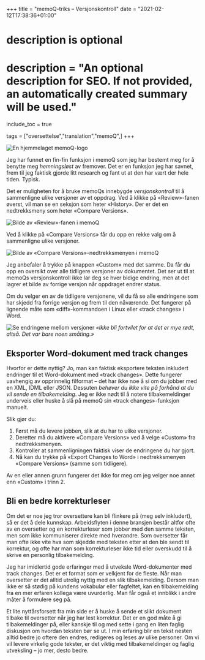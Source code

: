 +++
title = "memoQ-triks – Versjonskontroll"
date = "2021-02-12T17:38:36+01:00"

#
# description is optional
#
# description = "An optional description for SEO. If not provided, an automatically created summary will be used."

include_toc = true

tags = ["oversettelse","translation","memoQ",]
+++

![En hjemmelaget memoQ-logo](/images/blogg/memoq-triks.png)

Jeg har funnet en fin-fin funksjon i memoQ som jeg har bestemt meg for å benytte meg *hemningsløst* av fremover. Det er en funksjon jeg har savnet, frem til jeg faktisk gjorde litt research og fant ut at den har vært der hele tiden. Typisk. 

Det er muligheten for å bruke memoQs innebygde *versjonskontroll* til å sammenligne ulike versjoner av et oppdrag. Ved å klikke på «Review»-fanen øverst, vil man se en seksjon som heter «History». Der er det en nedtrekksmeny som heter «Compare Versions».

![Bilde av «Review»-fanen i memoQ](/images/blogg/memoqtriksVersjonskontroll2.gif)

Ved å klikke på «Compare Versions» får du opp en rekke valg om å sammenligne ulike versjoner. 

![Bilde av «Compare Versions»-nedtrekksmenyen i memoQ](/images/blogg/memoqtriksVersjonskontroll.gif)

Jeg anbefaler å trykke på knappen «Custom» med det samme. Da får du opp en oversikt over alle tidligere versjoner av dokumentet. Det ser ut til at memoQs versjonskontroll ikke lar deg se hver bidige endring, men at det lagrer et bilde av forrige versjon når oppdraget endrer status.

Om du velger en av de tidligere versjonene, vil du få se alle endringene som har skjedd fra forrige versjon og frem til den nåværende. Det fungerer på lignende måte som «diff»-kommandoen i Linux eller «track changes» i Word.

![Se endringene mellom versjoner](/images/blogg/memoqtriksVersjonskontroll3.gif)
*«Ikke bli fortvilet for at det er mye rødt, altså. Det var bare noen småting.»*

## Eksporter Word-dokument med track changes

Hvorfor er dette nyttig? Jo, man kan faktisk eksportere teksten inkludert endringer til et Word-dokument med «track changes». Dette fungerer uavhengig av opprinnelig filformat – det har ikke noe å si om du jobber med en XML, IDML eller JSON. Dessuten *behøver du ikke vite på forhånd at du vil sende en tilbakemelding*. Jeg er ikke nødt til å notere tilbakemeldinger underveis eller huske å slå på memoQ sin «track changes»-funksjon manuelt.

Slik gjør du:

1. Først må du levere jobben, slik at du har to ulike versjoner. 
2. Deretter må du aktivere «Compare Versions» ved å velge «Custom» fra nedtrekksmenyen.
2. Kontroller at sammenligningen faktisk viser de endringene du har gjort.
3. Nå kan du trykke på «Export Changes to Word» i nedtrekksmenyen «Compare Versions» (samme som tidligere).

Av en eller annen grunn fungerer det ikke for meg om jeg velger noe annet enn «Custom» i trinn 2.

## Bli en bedre korrekturleser

Om det er noe jeg tror oversettere kan bli flinkere på (meg selv inkludert), så er det å dele kunnskap. Arbeidsflyten i denne bransjen består altfor ofte av en oversetter og en korrekturleser som jobber med den samme teksten, men som ikke kommuniserer direkte med hverandre. Som oversetter får man ofte ikke vite hva som skjedde med teksten etter at den ble sendt til korrektur, og ofte har man som korrekturleser ikke tid eller overskudd til å skrive en personlig tilbakemelding. 

Jeg har imidlertid gode erfaringer med å utveksle Word-dokumenter med track changes. Det er et format som er velkjent for de fleste. Når man oversetter er det alltid utrolig nyttig med en slik tilbakemelding. Dersom man ikke er så stødig på kundens vokabular eller fagfeltet, kan en tilbakemelding fra en mer erfaren kollega være uvurderlig. Man får også et innblikk i andre måter å formulere seg på.

Et lite nyttårsforsett fra min side er å huske å sende et slikt dokument tilbake til oversetter når jeg har lest korrektur. Det er en god måte å gi tilbakemeldinger på, eller kanskje til og med sette i gang en liten faglig diskusjon om hvordan teksten bør se ut. I min erfaring blir en tekst nesten alltid bedre jo oftere den endres, redigeres og leses av ulike personer. Om vi vil levere virkelig gode tekster, er det viktig med tilbakemeldinger og faglig utveksling – jo mer, desto bedre.
